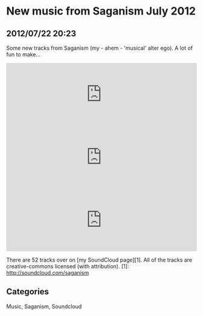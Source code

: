 # New music from Saganism July 2012## 2012/07/22 20:23Some new tracks from Saganism (my - ahem - 'musical' alter ego). A lot of fun to make...<iframe width="100%" height="166" scrolling="no" frameborder="no" src="http://w.soundcloud.com/player/?url=https%3A%2F%2Fapi.soundcloud.com%2Ftracks%2F53719662&show_artwork=true"></iframe><iframe width="100%" height="166" scrolling="no" frameborder="no" src="http://w.soundcloud.com/player/?url=https%3A%2F%2Fapi.soundcloud.com%2Ftracks%2F52822472&show_artwork=true"></iframe><iframe width="100%" height="166" scrolling="no" frameborder="no" src="http://w.soundcloud.com/player/?url=https%3A%2F%2Fapi.soundcloud.com%2Ftracks%2F52299217&show_artwork=true"></iframe>There are 52 tracks over on [my SoundCloud page][1]. All of the tracks are creative-commons licensed (with attribution). [1]: http://soundcloud.com/saganism## CategoriesMusic, Saganism, Soundcloud